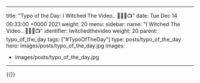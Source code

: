 
---
title: "Typo of the Day: I Witched The Video.. 🧙🏻‍♀️📺"
date: Tue Dec 14 00:33:00 +0000 2021
weight: 20
menu:
  sidebar:
    name: "I Witched The Video.. 🧙🏻‍♀️📺"
    identifier: Iwitchedthevideo
    weight: 20
    parent: typo_of_the_day
tags: ["#TypoOfTheDay"]
type: posts/typo_of_the_day
hero: images/posts/typo_of_the_day.jpg
images:
- images/posts/typo_of_the_day.jpg
---


{{<tweet user="mariatta" id="1470552366034272256">}}

